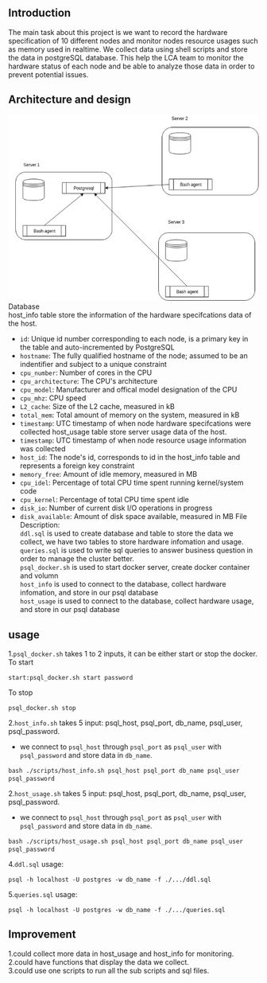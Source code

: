 ## Introduction
The main task about this project is we want to record the hardware specification of 10 different nodes and monitor nodes resource usages such as memory
used in realtime. We collect data using shell scripts and store the data in postgreSQL database. This help the LCA team to monitor the hardware status
of each node and be able to analyze those data in order to prevent potential issues.  
  
## Architecture and design
![my image](./assets/arch.png) 
Database  
host_info table store the information of the hardware specifcations data of the host.  
* `id`: Unique id number corresponding to each node, is a primary key in the table and auto-incremented by PostgreSQL
* `hostname`: The fully qualified hostname of the node; assumed to be an indentifier and subject to a unique constraint
* `cpu_number`: Number of cores in the CPU
* `cpu_architecture`: The CPU's architecture
* `cpu_model`: Manufacturer and offical model designation of the CPU
* `cpu_mhz`: CPU speed
* `L2_cache`: Size of the L2 cache, measured in kB
* `total_mem`: Total amount of memory on the system, measured in kB
* `timestamp`: UTC timestamp of when node hardware specifcations were collected
host_usage table store server usage data of the host.  
* `timestamp`: UTC timestamp of when node resource usage information was collected
* `host_id`: The node's id, corresponds to id in the host_info table and represents a foreign key constraint
* `memory_free`: Amount of idle memory, measured in MB
* `cpu_idel`: Percentage of total CPU time spent running kernel/system code
* `cpu_kernel`: Percentage of total CPU time spent idle
* `disk_io`: Number of current disk I/O operations in progress
* `disk_available`: Amount of disk space available, measured in MB
File Description:  
`ddl.sql` is used to create database and table to store the data we collect, we have two tables to store hardware infomation and usage.  
`queries.sql` is used to write sql queries to answer business question in order to manage the cluster better.  
`psql_docker.sh` is used to start docker server, create docker container and volumn  
`host_info` is used to connect to the database, collect hardware infomation, and store in our psql database  
`host_usage` is used to connect to the database, collect hardware usage, and store in our psql database  
  
## usage
1.`psql_docker.sh` takes 1 to 2 inputs, it can be either start or stop the docker.  
To start
```
start:psql_docker.sh start password
```
To stop
```
psql_docker.sh stop
```  

2.`host_info.sh` takes 5 input: psql_host, psql_port, db_name, psql_user, psql_password.  
 * we connect to `psql_host` through `psql_port` as `psql_user` with `psql_password` and store data in `db_name`.  
```
bash ./scripts/host_info.sh psql_host psql_port db_name psql_user psql_password
```  
 
2.`host_usage.sh` takes 5 input: psql_host, psql_port, db_name, psql_user, psql_password.
 * we connect to `psql_host` through `psql_port` as `psql_user` with `psql_password` and store data in `db_name`.  
```
bash ./scripts/host_usage.sh psql_host psql_port db_name psql_user psql_password
```  
 
4.`ddl.sql` usage:  
```
psql -h localhost -U postgres -w db_name -f ./.../ddl.sql
```  

5.`queries.sql` usage:  
```
psql -h localhost -U postgres -w db_name -f ./.../queries.sql
```  
## Improvement  
1.could collect more data in host_usage and host_info for monitoring.  
2.could have functions that display the data we collect.  
3.could use one scripts to run all the sub scripts and sql files.  

